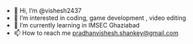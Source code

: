 - 👋 Hi, I’m @vishesh2437
- 👀 I’m interested in coding, game development , video editing
- 🌱 I’m currently learning in IMSEC Ghaziabad
- 📫 How to reach me pradhanvishesh.shankey@gmail.com

<!---
vishesh2437/vishesh2437 is a ✨ special ✨ repository because its `README.md` (this file) appears on your GitHub profile.
You can click the Preview link to take a look at your changes.
--->
